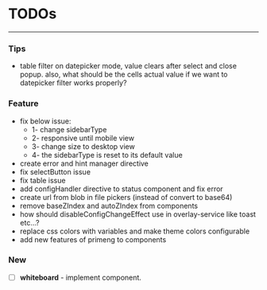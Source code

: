 # TODOs

---

### Tips

- table filter on datepicker mode, value clears after select and close popup. also, what should be the cells actual
  value if we want to datepicker filter works properly?

### Feature

- fix below issue:
  - 1- change sidebarType
  - 2- responsive until mobile view
  - 3- change size to desktop view
  - 4- the sidebarType is reset to its default value
- create error and hint manager directive
- fix selectButton issue
- fix table issue
- add configHandler directive to status component and fix error
- create url from blob in file pickers (instead of convert to base64)
- remove baseZIndex and autoZIndex from components
- how should disableConfigChangeEffect use in overlay-service like toast etc...?
- replace css colors with variables and make theme colors configurable
- add new features of primeng to components
### New

- [ ] **whiteboard** - implement component.
